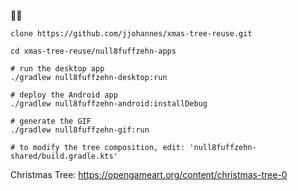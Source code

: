 🎅🎄

```
clone https://github.com/jjohannes/xmas-tree-reuse.git

cd xmas-tree-reuse/null8fuffzehn-apps

# run the desktop app
./gradlew null8fuffzehn-desktop:run

# deploy the Android app
./gradlew null8fuffzehn-android:installDebug

# generate the GIF
./gradlew null8fuffzehn-gif:run

# to modify the tree composition, edit: 'null8fuffzehn-shared/build.gradle.kts'
```

Christmas Tree: https://opengameart.org/content/christmas-tree-0
